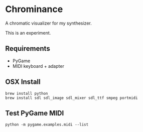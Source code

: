 # Chrominance

A chromatic visualizer for my synthesizer.

This is an experiment.

## Requirements

* PyGame
* MIDI keyboard + adapter

## OSX Install

    brew install python
    brew install sdl sdl_image sdl_mixer sdl_ttf smpeg portmidi 

## Test PyGame MIDI

    python -m pygame.examples.midi --list
